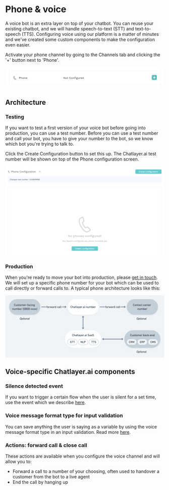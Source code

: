 # Phone & voice

A voice bot is an extra layer on top of your chatbot. You can reuse your existing chatbot, and we will handle speech-to-text \(STT\) and text-to-speech \(TTS\). Configuring voice using our platform is a matter of minutes and we've created some custom components to make the configuration even easier.

Activate your phone channel by going to the Channels tab and clicking the '+' button next to 'Phone'.

![](../.gitbook/assets/image%20%28179%29.png)

## Architecture

### Testing

If you want to test a first version of your voice bot before going into production, you can use a test number. Before you can use a test number and call your bot, you have to give your number to the bot, so we know which bot you're trying to talk to.

Click the Create Configuration button to set this up. The Chatlayer.ai test number will be shown on top of the Phone configuration screen.

![](../.gitbook/assets/image%20%2860%29.png)

### Production

When you're ready to move your bot into production, please [get in touch](../support/get-in-touch.md). We will set up a specific phone number for your bot which can be used to call directly or forward calls to. A typical phone architecture looks like this:

![](../.gitbook/assets/nlp-high-level-architecture-2x-1.png)

## Voice-specific Chatlayer.ai components

### Silence detected event

If you want to trigger a certain flow when the user is silent for a set time, use the event which we describe [here](../bot-answers/events.md#silence-detected-event).

### Voice message format type for input validation

You can save anything the user is saying as a variable by using the voice message format type in an input validation. Read more [here](../bot-answers/dialog-state/user-input-bot-dialog.md#voice-message).

### Actions: forward call & close call

These actions are available when you configure the voice channel and will allow you to:

* Forward a call to a number of your choosing, often used to handover a customer from the bot to a live agent
* End the call by hanging up

